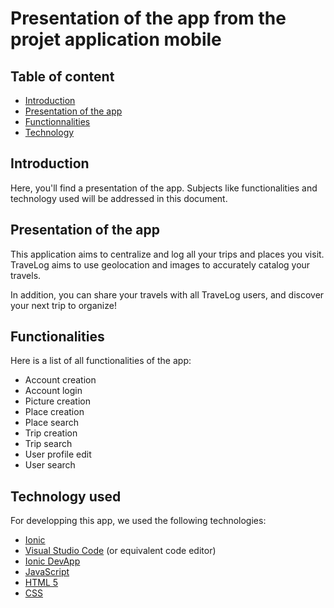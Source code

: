 # Presentation of the app from  the projet application mobile

## Table of content

- [Introduction](#introduction)
- [Presentation of the app](#presentation-of-the-app)
- [Functionnalities](#functionnalities)
- [Technology](#technology-used)

## Introduction

Here, you'll find a presentation of the app. Subjects like functionalities and technology used will be addressed in this document.

## Presentation of the app

This application aims to centralize and log all your trips and places you visit. TraveLog aims to use geolocation and images to accurately catalog your travels.

In addition, you can share your travels with all TraveLog users, and discover your next trip to organize!

## Functionalities

Here is a list of all functionalities of the app:

- Account creation
- Account login
- Picture creation
- Place creation
- Place search
- Trip creation
- Trip search
- User profile edit
- User search

## Technology used

For developping this app, we used the following technologies:

- [Ionic](https://ionicframework.com/)
- [Visual Studio Code](https://code.visualstudio.com/) (or equivalent code editor)
- [Ionic DevApp](https://ionicframework.com/docs/appflow/devapp/)
- [JavaScript](https://www.javascript.com/)
- [HTML 5](https://www.w3.org/TR/html52/)
- [CSS](https://www.w3.org/Style/CSS/)